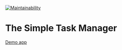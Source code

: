 [![Maintainability](https://api.codeclimate.com/v1/badges/a99f61be760a602cc13e/maintainability)](https://codeclimate.com/github/subakaev/project-lvl4-s335/maintainability)

# The Simple Task Manager

[Demo app](https://intense-plains-47057.herokuapp.com/)
